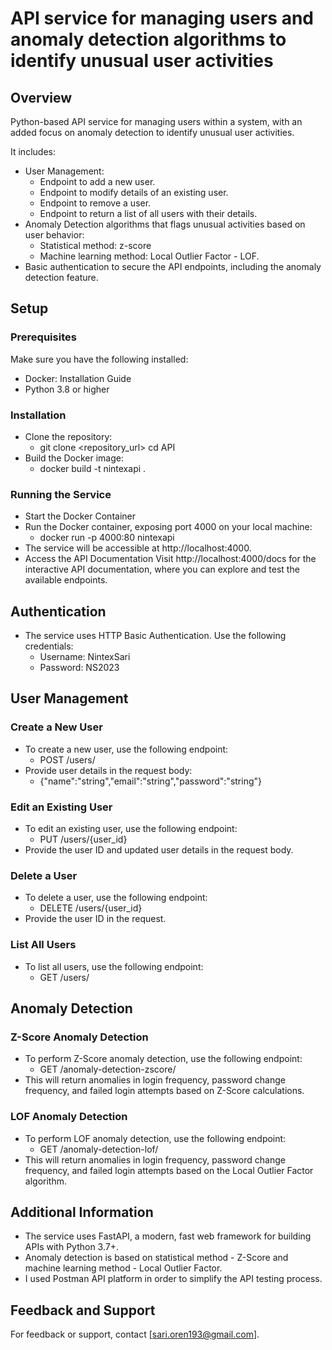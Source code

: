 # **API service for managing users and anomaly detection algorithms to identify unusual user activities**

## **Overview**

Python-based API service for managing users within a system, with an added focus on anomaly detection to identify unusual user activities. 

It includes:
- User Management:
  - Endpoint to add a new user.
  - Endpoint to modify details of an existing user.
  - Endpoint to remove a user.
  - Endpoint to return a list of all users with their details.
- Anomaly Detection algorithms that flags unusual activities based on user behavior:
  - Statistical method: z-score
  - Machine learning method: Local Outlier Factor - LOF.
- Basic authentication to secure the API endpoints, including the anomaly detection feature. 


## **Setup**

### **Prerequisites**

Make sure you have the following installed:

- Docker: Installation Guide
- Python 3.8 or higher

### **Installation**
- Clone the repository:
  - git clone <repository_url>
  cd API
- Build the Docker image:
  - docker build -t nintexapi .

### **Running the Service**

- Start the Docker Container
- Run the Docker container, exposing port 4000 on your local machine:
  - docker run -p 4000:80 nintexapi
- The service will be accessible at http://localhost:4000.
- Access the API Documentation
  Visit http://localhost:4000/docs for the interactive API documentation, where you can explore and test the available endpoints.

## **Authentication**
- The service uses HTTP Basic Authentication. Use the following credentials:
  - Username: NintexSari
  - Password: NS2023
## **User Management**

### **Create a New User**
- To create a new user, use the following endpoint:
  - POST /users/
- Provide user details in the request body:
  - {"name":"string","email":"string","password":"string"}

### **Edit an Existing User**
- To edit an existing user, use the following endpoint:
  - PUT /users/{user_id}
- Provide the user ID and updated user details in the request body.

### **Delete a User**
- To delete a user, use the following endpoint:
  - DELETE /users/{user_id}
- Provide the user ID in the request.

### **List All Users**
- To list all users, use the following endpoint:
  - GET /users/

## **Anomaly Detection**

### **Z-Score Anomaly Detection**

- To perform Z-Score anomaly detection, use the following endpoint:
  - GET /anomaly-detection-zscore/
- This will return anomalies in login frequency, password change frequency, and failed login attempts based on Z-Score calculations.

### **LOF Anomaly Detection**

- To perform LOF anomaly detection, use the following endpoint:
  - GET /anomaly-detection-lof/
- This will return anomalies in login frequency, password change frequency, and failed login attempts based on the Local Outlier Factor algorithm.

## **Additional Information**

- The service uses FastAPI, a modern, fast web framework for building APIs with Python 3.7+.
- Anomaly detection is based on statistical method - Z-Score and machine learning method - Local Outlier Factor.
- I used Postman API platform in order to simplify the API testing process.

## **Feedback and Support**
For feedback or support, contact [sari.oren193@gmail.com].
